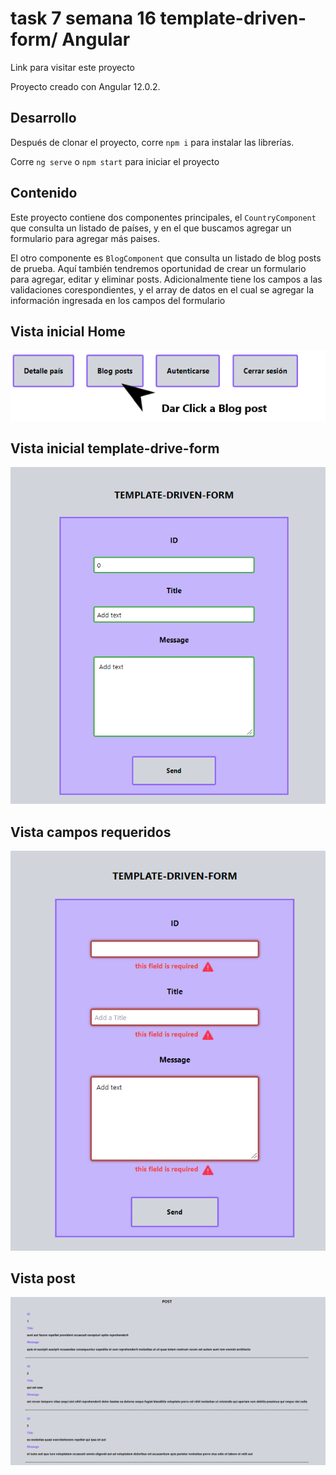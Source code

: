 # task 7 semana 16 template-driven-form/ Angular

Link para visitar este proyecto 

Proyecto creado con Angular 12.0.2.

## Desarrollo

Después de clonar el proyecto, corre `npm i` para instalar las librerías.

Corre `ng serve` o `npm start` para iniciar el proyecto

## Contenido

Este proyecto contiene dos componentes principales, el `CountryComponent` que consulta un listado de países, y en el que buscamos agregar un formulario para agregar más paises.

El otro componente es `BlogComponent` que consulta un listado de blog posts de prueba. Aquí también tendremos oportunidad de crear un formulario para agregar, editar y eliminar posts. Adicionalmente tiene los campos a las validaciones corespondientes, y el array de datos en el cual se agregar la información ingresada en los campos del formulario

## Vista inicial Home

<img src="/src/assets/click.PNG" alt="buttons">

## Vista inicial template-drive-form

<img src="/src/assets/form.PNG" alt="form">

## Vista campos requeridos

<img src="/src/assets/invalid-form.PNG" alt="invalid-form">

## Vista post

<img src="/src/assets/post.PNG" alt="post">